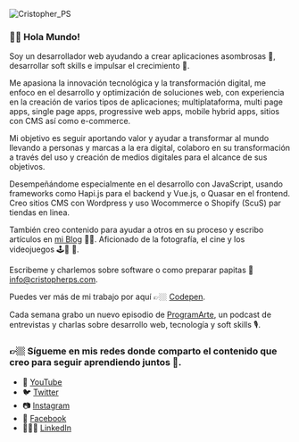 ![Cristopher_PS](https://cristopherps.com/wp-content/uploads/2020/08/bannerGithub-1.png)

### 🤘🏼 Hola Mundo! 

Soy un desarrollador web ayudando a crear aplicaciones asombrosas 🤩, desarrollar soft skills e impulsar el crecimiento 🚀.

Me apasiona la innovación tecnológica y la transformación digital, me enfoco en el desarrollo y optimización de soluciones web, con experiencia en la creación de varios tipos de aplicaciones; multiplataforma, multi page apps, single page apps, progressive web apps, mobile hybrid apps, sitios con CMS así como e-commerce.

Mi objetivo es seguir aportando valor y ayudar a transformar al mundo llevando a personas y marcas a la era digital, colaboro en su transformación a través del uso y creación de medios digitales para el alcance de sus objetivos.

Desempeñándome especialmente en el desarrollo con JavaScript, usando frameworks como Hapi.js para el backend y Vue.js, o Quasar en el frontend. Creo sitios CMS con Wordpress y uso Wocommerce o Shopify (ScuS) par tiendas en linea.

También creo contenido para ayudar a otros en su proceso y escribo artículos en [mi Blog](https://cristopherps.com/blog) ✍🏼. Aficionado de la fotografía, el cine y los videojuegos 🕹📸 🎥.

Escribeme y charlemos sobre software o como preparar papitas 📩 info@cristopherps.com.

Puedes ver más de mi trabajo por aquí 👉🏼 [Codepen](https://codepen.io/ps_cristopher).

Cada semana grabo un nuevo episodio de [ProgramArte](https://anchor.fm/ps-cristopher), un podcast de entrevistas y charlas sobre desarrollo web, tecnología y soft skills 🎙.

### 👉🏼 Sígueme en mis redes donde comparto el contenido que creo para seguir aprendiendo juntos 🚀.

- 🔴 [YouTube](https://www.youtube.com/c/CristopherPS) 
- 🐦 [Twitter](https://twitter.com/ps_cristopher)
- 📷 [Instagram](https://www.instagram.com/ps_cristopher)
- 📱 [Facebook](https://www.facebook.com/ps.cristopher) 
- 👨🏻‍💻 [LinkedIn](https://www.linkedin.com/in/ps-cristopher)


